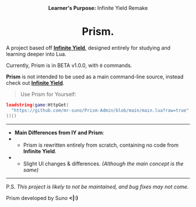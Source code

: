 <div align="center">
  <b>Learner's Purpose:</b> Infinite Yield Remake
  <h1>Prism.</h1>
</div>

A project based off **[Infinite Yield](https://github.com/EdgeIY/infiniteyield)**, designed entirely for studying and learning deeper into Lua.

Currently, Prism is in BETA v1.0.0, with `0` commands.

**Prism** is not intended to be used as a main command-line source, instead check out **[Infinite Yield](https://github.com/EdgeIY/infiniteyield)**.

> Use Prism for Yourself:
```lua
loadstring(game:HttpGet(
  "https://github.com/mr-suno/Prism-Admin/blob/main/main.lua?raw=true"
))()
```

---

- **Main Differences from IY and Prism**:
- - Prism is rewritten entirely from scratch, containing no code from **Infinite Yield**.
- - Slight UI changes & differences. _(Although the main concept is the same)_
 
---

P.S. _This project is likely to not be maintained, and bug fixes may not come._

Prism developed by Suno **<|:)**
